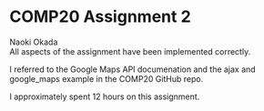 # COMP20 Assignment 2
Naoki Okada<br />
All aspects of the assignment have been implemented correctly.

I referred to the Google Maps API documenation and the ajax and google_maps example in the COMP20 GitHub repo.

I approximately spent 12 hours on this assignment.